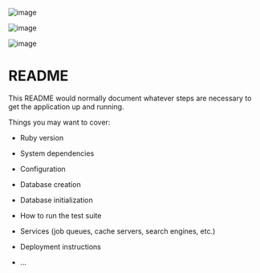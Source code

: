 ![image](https://user-images.githubusercontent.com/54644738/135508699-016df5b8-9747-427f-9218-12d01f5ccb10.png)

![image](https://user-images.githubusercontent.com/54644738/135508518-0fd4457a-1535-4382-8a4a-a7913e76f9eb.png)

![image](https://user-images.githubusercontent.com/54644738/135508627-e53e461a-2db1-4140-80af-5b83dd6b518e.png)



# README

This README would normally document whatever steps are necessary to get the
application up and running.

Things you may want to cover:

* Ruby version

* System dependencies

* Configuration

* Database creation

* Database initialization

* How to run the test suite

* Services (job queues, cache servers, search engines, etc.)

* Deployment instructions

* ...
